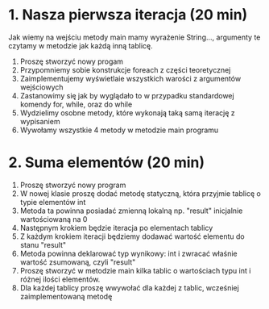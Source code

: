 # 1. Nasza pierwsza iteracja (20 min)

Jak wiemy na wejściu metody main mamy wyrażenie String..., argumenty te  
czytamy w metodzie jak każdą inną tablicę.

1. Proszę stworzyć nowy progam
2. Przypomniemy sobie konstrukcje foreach  z części teoretycznej
3. Zaimplementujemy wyświetlaie wszystkich warości z argumentów
  wejściowych
4. Zastanowimy się jak by wyglądało to w przypadku standardowej komendy
  for, while, oraz do while
5. Wydzielimy osobne metody, które wykonają taką samą iterację z wypisaniem
6. Wywołamy wszystkie 4 metody w metodzie main programu

# 2. Suma elementów (20 min)

1. Proszę stworzyć nowy program
2. W nowej klasie proszę dodać metodę statyczną, która przyjmie tablicę
    o typie elementów int
3. Metoda ta powinna posiadać zmienną lokalną np. "result" inicjalnie
 wartościowaną na 0
4. Następnym krokiem będzie iteracja po elementach tablicy
5. Z każdym krokiem iteracji będziemy dodawać wartość elementu do stanu
    "result"
6. Metoda powinna deklarować typ wynikowy: int i zwracać właśnie wartość
    zsumowaną, czyli "result"
7. Proszę stworzyć w metodzie main kilka tablic o wartościach typu int i
 różnej ilości elementów.
8. Dla każdej tablicy proszę wwywołać dla każdej z tablic, wcześniej
   zaimplementowaną metodę


